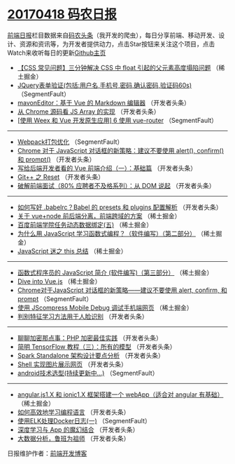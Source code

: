 # [20170418 码农日报](18.md)

[前端日报](http://caibaojian.com/c/news)栏目数据来自[码农头条](http://hao.caibaojian.com/)（我开发的爬虫），每日分享前端、移动开发、设计、资源和资讯等，为开发者提供动力，点击Star按钮来关注这个项目，点击Watch来收听每日的更新[Github主页](https://github.com/kujian/frontendDaily)
* [【CSS 常见问题】三分钟解决 CSS 中 float 引起的父元素高度塌陷问题](http://hao.caibaojian.com/35056.html) （稀土掘金）
* [JQuery表单验证(包括:用户名,手机号,密码,确认密码,验证码60s)](http://hao.caibaojian.com/35086.html) （SegmentFault）
* [mavonEditor：基于 Vue 的 Markdown 编辑器](http://hao.caibaojian.com/35114.html) （开发者头条）
* [从 Chrome 源码看 JS Array 的实现](http://hao.caibaojian.com/35104.html) （开发者头条）
* [[使用 Weex 和 Vue 开发原生应用] 6 使用 vue-router](http://hao.caibaojian.com/35088.html) （SegmentFault）

***
* [Webpack打包优化](http://hao.caibaojian.com/35092.html) （SegmentFault）
* [Chrome 对于 JavaScript 对话框的新策略：建议不要使用 alert(), confirm() 和 prompt()](http://hao.caibaojian.com/35121.html) （开发者头条）
* [写给后端开发者看的 Vue 前端介绍（一）：基础篇](http://hao.caibaojian.com/35110.html) （开发者头条）
* [Git++ 之 Reset](http://hao.caibaojian.com/35112.html) （开发者头条）
* [破解前端面试（80% 应聘者不及格系列）：从 DOM 说起](http://hao.caibaojian.com/35103.html) （开发者头条）

***
* [如何写好 .babelrc？Babel 的 presets 和 plugins 配置解析](http://hao.caibaojian.com/35115.html) （开发者头条）
* [关于 vue+node 前后端分离，前端跨域的方案](http://hao.caibaojian.com/35053.html) （稀土掘金）
* [百度前端学院任务动态数据绑定(五)](http://hao.caibaojian.com/35054.html) （稀土掘金）
* [为什么用 JavaScript 学习函数式编程？（软件编写）（第二部分）](http://hao.caibaojian.com/35055.html) （稀土掘金）
* [JavaScript 迷之 this 总结](http://hao.caibaojian.com/35057.html) （稀土掘金）

***
* [函数式程序员的 JavaScript 简介 (软件编写)（第三部分）](http://hao.caibaojian.com/35059.html) （稀土掘金）
* [Dive into Vue.js](http://hao.caibaojian.com/35049.html) （稀土掘金）
* [Chrome对于JavaScript 对话框的新策略——建议不要使用 alert, confirm, 和 prompt](http://hao.caibaojian.com/35085.html) （SegmentFault）
* [使用 JScompress Mobile Debug 调试手机端网页](http://hao.caibaojian.com/35061.html) （稀土掘金）
* [判别特征学习方法用于人脸识别](http://hao.caibaojian.com/35125.html) （开发者头条）

***
* [聊聊加密那点事：PHP 加密最佳实践](http://hao.caibaojian.com/35116.html) （开发者头条）
* [简明 TensorFlow 教程（三）：所有的模型](http://hao.caibaojian.com/35118.html) （开发者头条）
* [Spark Standalone 架构设计要点分析](http://hao.caibaojian.com/35120.html) （开发者头条）
* [Shell 实现图片展示网页](http://hao.caibaojian.com/35109.html) （开发者头条）
* [android技术选型(持续更新中&#8230;)](http://hao.caibaojian.com/35093.html) （SegmentFault）

***
* [angular.js1.X 和 ionic1.X 框架搭建一个 webApp（适合对 angular 有基础）](http://hao.caibaojian.com/35048.html) （稀土掘金）
* [如何高效地学习编程语言](http://hao.caibaojian.com/35111.html) （开发者头条）
* [使用ELK处理Docker日志(一)](http://hao.caibaojian.com/35084.html) （SegmentFault）
* [深度学习与 App 的魔幻结合](http://hao.caibaojian.com/35123.html) （开发者头条）
* [大数据分析，鲁班为祖师](http://hao.caibaojian.com/35113.html) （开发者头条）

日报维护作者：[前端开发博客](http://caibaojian.com/) 